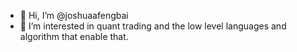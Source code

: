 - 👋 Hi, I’m @joshuaafengbai
- 👀 I’m interested in quant trading and the low level languages and algorithm that enable that.

<!---
joshuaafengbai/joshuaafengbai is a ✨ special ✨ repository because its `README.md` (this file) appears on your GitHub profile.
You can click the Preview link to take a look at your changes.
--->
